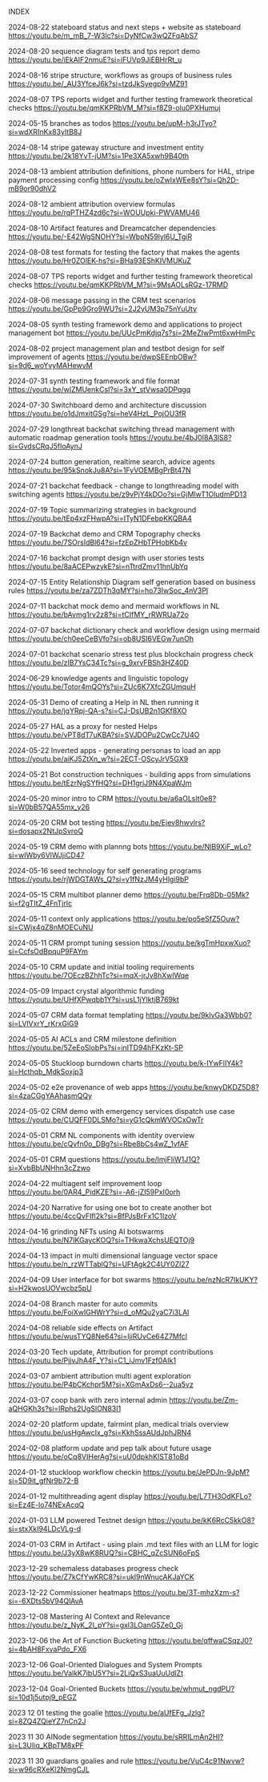 INDEX

2024-08-22 stateboard status and next steps + website as stateboard
https://youtu.be/m_mB_7-W3lc?si=DyNfCw3wQZFqAbS7

2024-08-20 sequence diagram tests and tps report demo
https://youtu.be/iEkAIF2nmuE?si=iFUVp9JiEBHrRt_u

2024-08-16 stripe structure, workflows as groups of business rules
https://youtu.be/_AU3YfceJ6k?si=tzdJkSyegp9vMZ91

2024-08-07 TPS reports widget and further testing framework theoretical checks
https://youtu.be/qmKKPRbVM_M?si=f8Z9-olu0PXHumuj

2024-05-15 branches as todos
https://youtu.be/upM-h3rJTyo?si=wdXRInKx83yltB8J

2024-08-14 stripe gateway structure and investment entity
https://youtu.be/2k18YvT-jUM?si=1Pe3XA5xwh9B40th

2024-08-13 ambient attribution definitions, phone numbers for HAL, stripe payment processing config
https://youtu.be/oZwIxWEe8sY?si=Qh2D-mB9or90dhV2

2024-08-12 ambient attribution overview formulas
https://youtu.be/rqPTHZ4zd6c?si=WOUUpki-PWVAMU46

2024-08-10 Artifact features and Dreamcatcher dependencies
https://youtu.be/-E42WgSNOHY?si=WbpN59lyl6U_TgiR

2024-08-08 test formats for testing the factory that makes the agents
https://youtu.be/Hr0ZOlEK-hs?si=BHa93EShKIVMUKuZ

2024-08-07 TPS reports widget and further testing framework theoretical checks
https://youtu.be/qmKKPRbVM_M?si=9MsAOLsRGz-17RMD

2024-08-06 message passing in the CRM test scenarios
https://youtu.be/GpPp9Gro9WU?si=2J2yUM3p75nYuUty

2024-08-05 synth testing framework demo and applications to project management bot
https://youtu.be/UUcPmKdjq7s?si=2MeZIwPmt6xwHmPc

2024-08-02 project management plan and testbot design for self improvement of agents
https://youtu.be/dwpSEEnbOBw?si=9d6_woYvyMAHewvM

2024-07-31 synth testing framework and file format
https://youtu.be/wIZMUenkCsI?si=3xY_stVwsa0DPqgq

2024-07-30 Switchboard demo and architecture discussion
https://youtu.be/o1dJmxitGSg?si=heV4HzL_PojOU3fR

2024-07-29 longthreat backchat switching thread management with automatic roadmap generation tools
https://youtu.be/4bJ0I8A3lS8?si=GvdsCRqJ5fIoAynJ

2024-07-24 button generation, realtime search, advice agents
https://youtu.be/95kSnokJu8A?si=1FyVOEMBgPrBt47N

2024-07-21 backchat feedback - change to longthreading model with switching agents
https://youtu.be/z9vPjY4kDOo?si=GjMlwT1OludmPD13

2024-07-19 Topic summarizing strategies in background
https://youtu.be/tEp4xzFHwpA?si=ITyN1DFebpKKQBA4

2024-07-19 Backchat demo and CRM Topography checks
https://youtu.be/7SOrsIdBl64?si=fzEpZHbTPHobKb4v

2024-07-16 backchat prompt design with user stories tests
https://youtu.be/8aACEPwzykE?si=nTtrdZmv11hnUbYq

2024-07-15 Entity Relationship Diagram self generation based on business rules
https://youtu.be/za7ZDTh3qMY?si=ho73IwSoc_4nV3Pl

2024-07-11 backchat mock demo and mermaid workflows in NL
https://youtu.be/bAvmg1rv2z8?si=tCIfMY_rRWRUa72o

2024-07-07 backchat dictionary check and workflow design using mermaid
https://youtu.be/ch0eeCeBVfo?si=ob8USI6VEGw7unOh

2024-07-01 backchat scenario stress test plus blockchain progress check
https://youtu.be/zIB7YsC34Tc?si=g_9xrvFBSh3HZ40D

2024-06-29 knowledge agents and linguistic topology
https://youtu.be/Totor4mQOYs?si=ZUc6K7XfcZGUmquH

2024-05-31 Demo of creating a Help in NL then running it
https://youtu.be/jqYRpj-QA-s?si=CJ-DsUB2n1GKf8XO

2024-05-27 HAL as a proxy for nested Helps
https://youtu.be/vPT8dT7uKBA?si=SVJDOPu2CwCc7U4O

2024-05-22 Inverted apps - generating personas to load an app
https://youtu.be/aiKJ5ZtXn_w?si=2ECT-OScyJrV5GX9

2024-05-21 Bot construction techniques - building apps from simulations
https://youtu.be/tEzrNgSYfHQ?si=DH1griJ9N4XpaWJm

2024-05-20 minor intro to CRM
https://youtu.be/a6aOLslt0e8?si=W0bB57QA55mx_y26

2024-05-20 CRM bot testing
https://youtu.be/Ejev8hwvlrs?si=dosapx2NtJpSvroQ

2024-05-19 CRM demo with plannng bots
https://youtu.be/NlB9XiF_wLo?si=wIWby6VlWJjiCD47

2024-05-16 seed technology for self generating programs
https://youtu.be/rjWDGTAWs_Q?si=y1fNzJM4yHlgi9bP

2024-05-15 CRM multibot planner demo
https://youtu.be/Frq8Db-05Mk?si=f2gTItZ_4FnTjrlc

2024-05-11 context only applications
https://youtu.be/po5eSfZ5Ouw?si=CWjx4qZ8nMOECuNU

2024-05-11 CRM prompt tuning session
https://youtu.be/kgTmHpxwXuo?si=CcfsOdBpquP9FAYm

2024-05-10 CRM update and initial tooling requirements
https://youtu.be/7OEczBZhhTc?si=mqX-jrJv8hXwlWqe

2024-05-09 Impact crystal algorithmic funding
https://youtu.be/UHfXPwqbb1Y?si=usL1jYlktjB769kt

2024-05-07 CRM data format templating
https://youtu.be/9klvGa3Wbb0?si=LVlVxrY_rKrxGiG9

2024-05-05 AI ACLs and CRM milestone definition
https://youtu.be/5ZeEoSlobPs?si=inITD94hFKzKt-SP

2024-05-05 Stuckloop burndown charts
https://youtu.be/k-IYwFlIY4k?si=Hcthqb_MdkSoxjp3

2024-05-02 e2e provenance of web apps
https://youtu.be/knwyDKDZ5D8?si=4zaCGgYAAhasmQQy

2024-05-02 CRM demo with emergency services dispatch use case
https://youtu.be/CUQFF0DLSMo?si=yG1cQkmWVOCxOwTr

2024-05-01 CRM NL components with identity overview
https://youtu.be/cQvfn0o_DBg?si=Rbe8bCs4wZ_1vfAF

2024-05-01 CRM questions
https://youtu.be/lmjFliW1J1Q?si=XvbBbUNHhn3cZzwo

2024-04-22 multiagent self improvement loop
https://youtu.be/0AR4_PidKZE?si=-A6-jZI59PxI0orh

2024-04-20 Narrative for using one bot to create another bot
https://youtu.be/4ccQvFIfl2k?si=BfPJsBrFx1C1IzoV

2024-04-16 grinding NFTs using AI botswarms
https://youtu.be/N7IKGaycKOQ?si=THkwaXchsUEQTOj9

2024-04-13 impact in multi dimensional language vector space
https://youtu.be/n_rzWTTablQ?si=UFtAgk2C4UY0Zl27

2024-04-09 User interface for bot swarms
https://youtu.be/nzNcR7IkUKY?si=H2kwosUOVwcbz5pU

2024-04-08 Branch master for auto commits
https://youtu.be/FoiXwIGHWrY?si=d_oMQu2yaC7i3LAl

2024-04-08 reliable side effects on Artifact
https://youtu.be/wusTYQ8Ne64?si=IjiRUvCe64Z7Mfcl

2024-03-20 Tech update, Attribution for prompt contributions
https://youtu.be/PjjvJhA4F_Y?si=C1_iJmv1Fzf0AIk1

2024-03-07 ambient attribution multi agent exploration
https://youtu.be/P4bCKchpr5M?si=XGmAxDs6--2ua5vz

2024-03-07 coop bank with zero internal admin
https://youtu.be/Zm-aQHGKh3s?si=lRphs2UgSlON83I1

2024-02-20 platform update, fairmint plan, medical trials overview
https://youtu.be/usHgAwcIx_g?si=KkhSssAUdJphJRN4

2024-02-08 platform update and pep talk about future usage
https://youtu.be/oCq8VIHerAg?si=uU0dpkhKlST81oBd

2024-01-12 stuckloop workflow checkin
https://youtu.be/JePDJn-9JpM?si=5D9it_gfNr9b72-B

2024-01-12 multithreading agent display
https://youtu.be/L7TH3OdKFLo?si=Ez4E-lo74NExAcqQ

2024-01-03 LLM powered Testnet design
https://youtu.be/kK6RcC5kkO8?si=stxXkI94LDcVLg-d

2024-01-03 CRM in Artifact - using plain .md text files with an LLM for logic
https://youtu.be/J3yX8wK8RUQ?si=CBHC_qZcSUN6oFpS

2023-12-29 schemaless databases progress check
https://youtu.be/Z7kCfYwKRC8?si=ukl9nWnucAKJaYCK

2023-12-22 Commissioner heatmaps
https://youtu.be/3T-mhzXzm-s?si=-6XDts5bV94QlAvA

2023-12-08 Mastering AI Context and Relevance
https://youtu.be/z_NyK_2I_pY?si=gxl3LOanG5Ze0_Gj

2023-12-06 the Art of Function Bucketing
https://youtu.be/qffwaCSqzJ0?si=4bAH8FxvaPdo_FX6

2023-12-06 Goal-Oriented Dialogues and System Prompts
https://youtu.be/ValkK7ibU5Y?si=2LiQxS3uaUuUdlZt

2023-12-04 Goal-Oriented Buckets
https://youtu.be/whmut_ngdPU?si=10d1j5utpj9_pEGZ

2023 12 01 testing the goalie
https://youtu.be/aUfEFg_Jzlg?si=8ZQ4ZQieYZ7nCn2J

2023 11 30 AINode segmentation
https://youtu.be/sRRILmAn2HI?si=L3UIiq_KBpTM8xPF

2023 11 30 guardians goalies and rule
https://youtu.be/VuC4c91Nwvw?si=w96cRXeKl2NmgCJL




